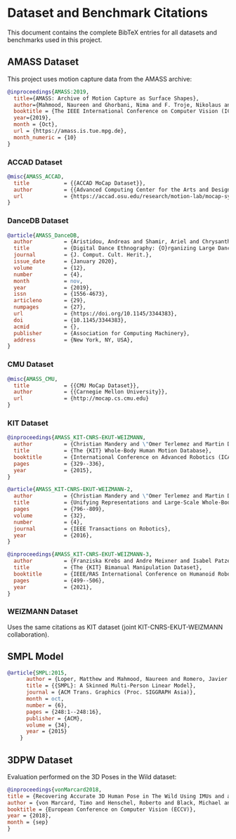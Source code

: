 # Dataset and Benchmark Citations

This document contains the complete BibTeX entries for all datasets and benchmarks used in this project.

## AMASS Dataset

This project uses motion capture data from the AMASS archive:

```bibtex
@inproceedings{AMASS:2019,
  title={AMASS: Archive of Motion Capture as Surface Shapes},
  author={Mahmood, Naureen and Ghorbani, Nima and F. Troje, Nikolaus and Pons-Moll, Gerard and Black, Michael J.},
  booktitle = {The IEEE International Conference on Computer Vision (ICCV)},
  year={2019},
  month = {Oct},
  url = {https://amass.is.tue.mpg.de},
  month_numeric = {10}
}
```

### ACCAD Dataset

```bibtex
@misc{AMASS_ACCAD,
  title           = {{ACCAD MoCap Dataset}},
  author          = {{Advanced Computing Center for the Arts and Design}},
  url             = {https://accad.osu.edu/research/motion-lab/mocap-system-and-data}
}
```

### DanceDB Dataset

```bibtex
@article{AMASS_DanceDB,
  author          = {Aristidou, Andreas and Shamir, Ariel and Chrysanthou, Yiorgos},
  title           = {Digital Dance Ethnography: {O}rganizing Large Dance Collections},
  journal         = {J. Comput. Cult. Herit.},
  issue_date      = {January 2020},
  volume          = {12},
  number          = {4},
  month           = nov,
  year            = {2019},
  issn            = {1556-4673},
  articleno       = {29},
  numpages        = {27},
  url             = {https://doi.org/10.1145/3344383},
  doi             = {10.1145/3344383},
  acmid           = {},
  publisher       = {Association for Computing Machinery},
  address         = {New York, NY, USA},
}
```

### CMU Dataset

```bibtex
@misc{AMASS_CMU,
  title           = {{CMU MoCap Dataset}},
  author          = {{Carnegie Mellon University}},
  url             = {http://mocap.cs.cmu.edu}
}
```

### KIT Dataset

```bibtex
@inproceedings{AMASS_KIT-CNRS-EKUT-WEIZMANN,
  author          = {Christian Mandery and \"Omer Terlemez and Martin Do and Nikolaus Vahrenkamp and Tamim Asfour},
  title           = {The {KIT} Whole-Body Human Motion Database},
  booktitle       = {International Conference on Advanced Robotics (ICAR)},
  pages           = {329--336},
  year            = {2015},
}

@article{AMASS_KIT-CNRS-EKUT-WEIZMANN-2,
  author          = {Christian Mandery and \"Omer Terlemez and Martin Do and Nikolaus Vahrenkamp and Tamim Asfour},
  title           = {Unifying Representations and Large-Scale Whole-Body Motion Databases for Studying Human Motion},
  pages           = {796--809},
  volume          = {32},
  number          = {4},
  journal         = {IEEE Transactions on Robotics},
  year            = {2016},
}

@inproceedings{AMASS_KIT-CNRS-EKUT-WEIZMANN-3,
  author          = {Franziska Krebs and Andre Meixner and Isabel Patzer and Tamim Asfour},
  title           = {The {KIT} Bimanual Manipulation Dataset},
  booktitle       = {IEEE/RAS International Conference on Humanoid Robots (Humanoids)},
  pages           = {499--506},
  year            = {2021},
}
```

### WEIZMANN Dataset

Uses the same citations as KIT dataset (joint KIT-CNRS-EKUT-WEIZMANN collaboration).

## SMPL Model

```bibtex
@article{SMPL:2015,
      author = {Loper, Matthew and Mahmood, Naureen and Romero, Javier and Pons-Moll, Gerard and Black, Michael J.},
      title = {{SMPL}: A Skinned Multi-Person Linear Model},
      journal = {ACM Trans. Graphics (Proc. SIGGRAPH Asia)},
      month = oct,
      number = {6},
      pages = {248:1--248:16},
      publisher = {ACM},
      volume = {34},
      year = {2015}
    }
```

## 3DPW Dataset

Evaluation performed on the 3D Poses in the Wild dataset:

```bibtex
@inproceedings{vonMarcard2018,
title = {Recovering Accurate 3D Human Pose in The Wild Using IMUs and a Moving Camera},
author = {von Marcard, Timo and Henschel, Roberto and Black, Michael and Rosenhahn, Bodo and Pons-Moll, Gerard},
booktitle = {European Conference on Computer Vision (ECCV)},
year = {2018},
month = {sep}
}
```
